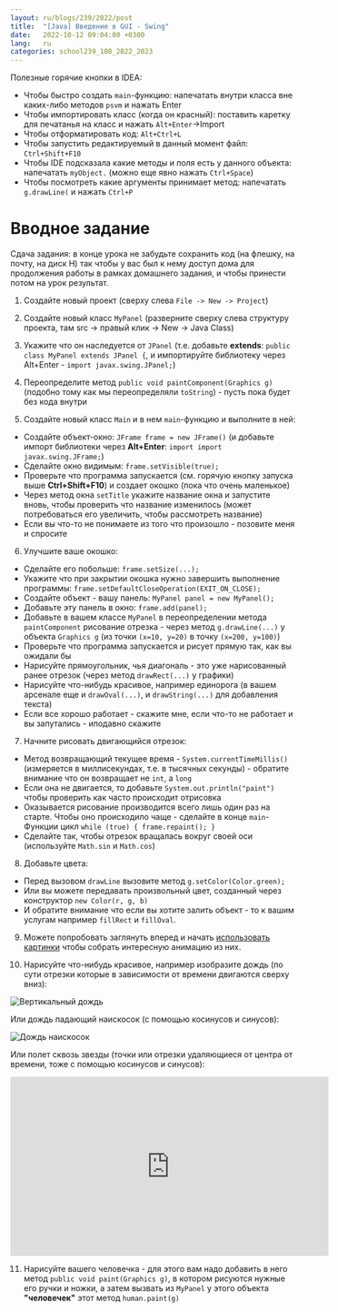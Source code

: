 ```yaml
---
layout: ru/blogs/239/2022/post
title:  "[Java] Введение в GUI - Swing"
date:   2022-10-12 09:04:00 +0300
lang:   ru
categories: school239_108_2022_2023
---
```


Полезные горячие кнопки в IDEA:

 - Чтобы быстро создать ```main```-функцию: напечатать внутри класса вне каких-либо методов ```psvm``` и нажать Enter
 - Чтобы импортировать класс (когда он красный): поставить каретку для печатанья на класс и нажать ```Alt+Enter```->Import
 - Чтобы отформатировать код: ```Alt+Ctrl+L```
 - Чтобы запустить редактируемый в данный момент файл: ```Ctrl+Shift+F10```
 - Чтобы IDE подсказала какие методы и поля есть у данного объекта: напечатать ```myObject.``` (можно еще явно нажать ```Ctrl+Space```)
 - Чтобы посмотреть какие аргументы принимает метод: напечатать ```g.drawLine(``` и нажать ```Ctrl+P```

Вводное задание
===============

Сдача задания: в конце урока не забудьте сохранить код (на флешку, на почту, на диск H) так чтобы у вас был к нему доступ дома для продолжения работы в рамках домашнего задания, и чтобы принести потом на урок результат.

1) Создайте новый проект (сверху слева ```File -> New -> Project```)

2) Создайте новый класс ```MyPanel``` (разверните сверху слева структуру проекта, там src -> правый клик -> New -> Java Class)

3) Укажите что он наследуется от ```JPanel``` (т.е. добавьте **extends**: ```public class MyPanel extends JPanel {```, и импортируйте библиотеку через Alt+Enter - ```import javax.swing.JPanel;```)

4) Переопределите метод ```public void paintComponent(Graphics g)``` (подобно тому как мы переопределяли ```toString```) - пусть пока будет без кода внутри

5) Создайте новый класс ```Main``` и в нем ```main```-функцию и выполните в ней:

 - Создайте объект-окно: ```JFrame frame = new JFrame()``` (и добавьте импорт библиотеки через **Alt+Enter**: ```import import javax.swing.JFrame;```)
 - Сделайте окно видимым: ```frame.setVisible(true);```
 - Проверьте что программа запускается (см. горячую кнопку запуска выше **Ctrl+Shift+F10**) и создает окошко (пока что очень маленькое)
 - Через метод окна ```setTitle``` укажите название окна и запустите вновь, чтобы проверить что название изменилось (может потребоваться его увеличить, чтобы рассмотреть название)
 - Если вы что-то не понимаете из того что произошло - позовите меня и спросите

6) Улучшите ваше окошко:

 - Сделайте его побольше: ```frame.setSize(...);```
 - Укажите что при закрытии окошка нужно завершить выполнение программы: ```frame.setDefaultCloseOperation(EXIT_ON_CLOSE);```
 - Создайте объект - вашу панель: ```MyPanel panel = new MyPanel();```
 - Добавьте эту панель в окно: ```frame.add(panel);```
 - Добавьте в вашем классе ```MyPanel``` в переопределении метода ```paintComponent``` рисование отрезка - через метод ```g.drawLine(...)``` у объекта ```Graphics g``` (из точки ```(x=10, y=20)``` в точку ```(x=200, y=100)```)
 - Проверьте что программа запускается и рисует прямую так, как вы ожидали бы
 - Нарисуйте прямоугольник, чья диагональ - это уже нарисованный ранее отрезок (через метод ```drawRect(...)``` у графики)
 - Нарисуйте что-нибудь красивое, например единорога (в вашем арсенале еще и ```drawOval(...)```, и ```drawString(...)``` для добавления текста)
 - Если все хорошо работает - скажите мне, если что-то не работает и вы запутались - иподавно скажите

7) Начните рисовать двигающийся отрезок:

 - Метод возвращающий текущее время - ```System.currentTimeMillis()``` (измеряется в миллисекундах, т.е. в тысячных секунды) - обратите внимание что он возвращает не ```int```, а ```long```
 - Если она не двигается, то добавьте ```System.out.println("paint")``` чтобы проверить как часто происходит отрисовка
 - Оказывается рисование производится всего лишь один раз на старте. Чтобы оно происходило чаще - сделайте в конце ```main```-Функции цикл ```while (true) { frame.repaint(); }```
 - Сделайте так, чтобы отрезок вращалась вокруг своей оси (используйте ```Math.sin``` и ```Math.cos```)

8) Добавьте цвета:

 - Перед вызовом ```drawLine``` вызовите метод ```g.setColor(Color.green);```
 - Или вы можете передавать произвольный цвет, созданный через конструктор ```new Color(r, g, b)```
 - И обратите внимание что если вы хотите залить объект - то к вашим услугам например ```fillRect``` и ```fillOval```.
 
9) Можете попробовать заглянуть вперед и начать [использовать картинки](/blogs/239/2018/school239_105_2018_2019/2019/01/19/some-gui-tricks.html) чтобы собрать интересную анимацию из них.

10) Нарисуйте что-нибудь красивое, например изобразите дождь (по сути отрезки которые в зависимости от времени двигаются сверху вниз):

![Вертикальный дождь](/static/2020/10/rain_vertical.gif)

Или дождь падающий наискосок (с помощью косинусов и синусов):

![Дождь наискосок](/static/2020/10/rain_horizontal.gif)

Или полет сквозь звезды (точки или отрезки удаляющиеся от центра от времени, тоже с помощью косинусов и синусов):

<iframe width="560" height="315" src="https://www.youtube.com/embed/aTt_hWASKbs" frameborder="0" allow="accelerometer; autoplay; encrypted-media; gyroscope; picture-in-picture" allowfullscreen></iframe>

11) Нарисуйте вашего человечка - для этого вам надо добавить в него метод ```public void paint(Graphics g)```, в котором рисуются нужные его ручки и ножки, а затем вызвать из ```MyPanel``` у этого объекта **"человечек"** этот метод ```human.paint(g)```
